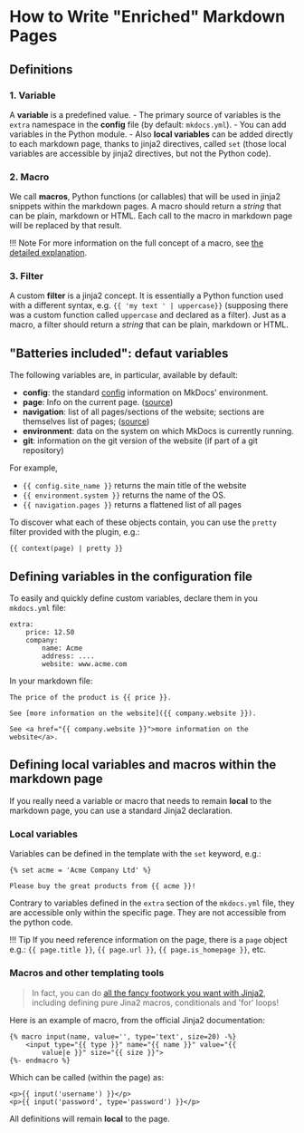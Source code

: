 How to Write "Enriched" Markdown Pages
============================

Definitions
-----------

### 1. Variable

A **variable** is a predefined value.
    -   The primary source of variables is the `extra` namespace in the
        **config** file (by default: `mkdocs.yml`).
    -   You can add variables in the Python module.
    -   Also **local variables** can be added directly to each
        markdown page, thanks to jinja2 directives, called `set` (those
        local variables are accessible by jinja2 directives, but not the
        Python code).

### 2. Macro
We call **macros**, Python functions (or callables) that will be
used in jinja2 snippets within the markdown pages. A macro should
return a *string* that can be plain, markdown or HTML.
Each call to the macro in markdown page will be replaced by that result.

!!! Note
    For more information on the full concept of a macro, 
    see [the detailed explanation](../why##use-case-overcoming-the-intrinsic-limitations-of-markdown-syntax).
    
### 3. Filter
A custom **filter** is a jinja2 concept. It is essentially a Python
function used with a different syntax,
e.g. `{{ 'my text ' | uppercase}}` (supposing there was a custom
function called `uppercase` and declared as a filter). Just as a
macro, a filter should return a *string* that can be plain, markdown
or HTML.

"Batteries included": defaut variables
--------------------------------------

The following variables are, in particular, available by default:

-   **config**: the standard
    [config](https://www.mkdocs.org/user-guide/configuration/#project-information)
    information on MkDocs' environment.
-   **page**: Info on the current page.
    ([source](https://github.com/mkdocs/mkdocs/blob/master/mkdocs/structure/pages.py))
-   **navigation**: list of all pages/sections of the website; sections
    are themselves list of pages;
    ([source](https://github.com/mkdocs/mkdocs/blob/master/mkdocs/structure/nav.py))
-   **environment**: data on the system on which MkDocs is currently
    running.
-   **git**: information on the git version of the website (if part of a
    git repository)

For example, 

- `{{ config.site_name }}` returns the main title of the
website
- `{{ environment.system }}` returns the name of the OS.
- `{{ navigation.pages }}` returns a flattened list of all pages

To discover what each of these objects contain, you can use the `pretty`
filter provided with the plugin, e.g.:

    {{ context(page) | pretty }}

Defining variables in the configuration file
--------------------------------------------

To easily and quickly define custom variables, declare them in you
`mkdocs.yml` file:

``` {.yaml}
extra:
    price: 12.50
    company:
        name: Acme
        address: ....
        website: www.acme.com
```

In your markdown file:

``` {.markdown}
The price of the product is {{ price }}.

See [more information on the website]({{ company.website }}).

See <a href="{{ company.website }}">more information on the website</a>.
```


Defining local variables and macros within the markdown page
------------------------------------------------------------

If you really need a variable or macro that needs to remain **local** to
the markdown page, you can use a standard Jinja2 declaration.

### Local variables

Variables can be defined in the template with the `set` keyword, e.g.:

``` {.jinja2}
{% set acme = 'Acme Company Ltd' %}

Please buy the great products from {{ acme }}!
```

Contrary to variables defined in the `extra` section of the `mkdocs.yml`
file, they are accessible only within the specific page. They are not
accessible from the python code.

!!! Tip
    If you need reference information on the page, there is a `page` object 
    e.g.: `{{ page.title }}`,
    `{{ page.url }}`, `{{ page.is_homepage }}`, etc.

### Macros and other templating tools

> In fact, you can do [all the fancy footwork you want with
> Jinja2](http://jinja.pocoo.org/docs/2.10/templates/), including
> defining pure Jina2 macros, conditionals and 'for' loops!

Here is an example of macro, from the official Jinja2 documentation:

``` {.jinja2}
{% macro input(name, value='', type='text', size=20) -%}
    <input type="{{ type }}" name="{{ name }}" value="{{
        value|e }}" size="{{ size }}">
{%- endmacro %}
```

Which can be called (within the page) as:

``` {.jinja2}
<p>{{ input('username') }}</p>
<p>{{ input('password', type='password') }}</p>
```

All definitions will remain **local** to the page.


